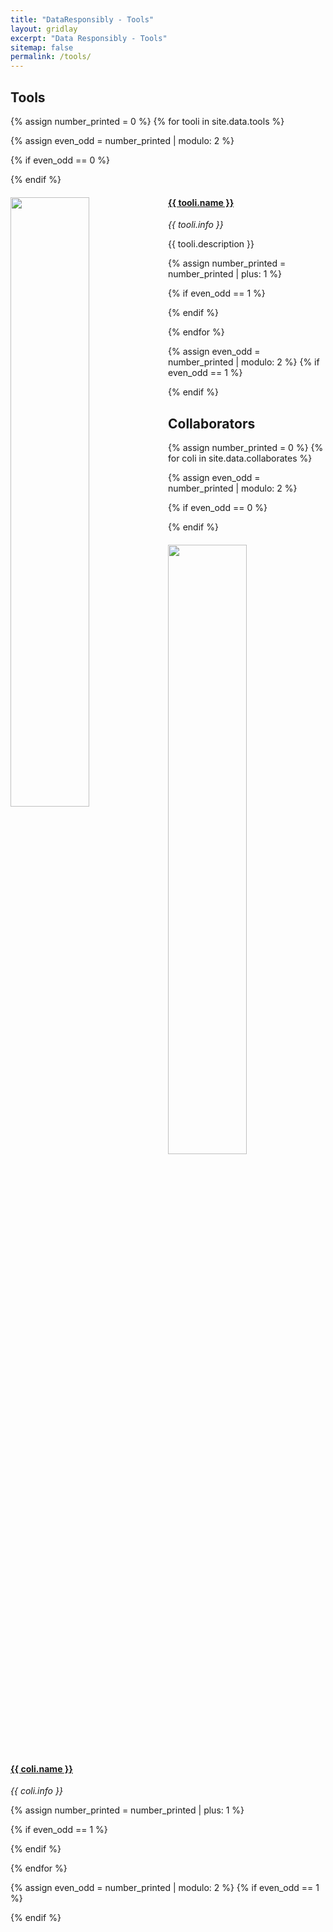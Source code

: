 ```yaml
---
title: "DataResponsibly - Tools"
layout: gridlay
excerpt: "Data Responsibly - Tools"
sitemap: false
permalink: /tools/
---
```



## Tools
{% assign number_printed = 0 %}
{% for tooli in site.data.tools %}

{% assign even_odd = number_printed | modulo: 2 %}

{% if even_odd == 0 %}
<div class="row">
{% endif %}

<div class="col-sm-6 clearfix">
  <a href="{{ tooli.url }}">
  <img src="{{ site.url }}{{ site.baseurl }}/images/{{ tooli.photo }}" class="img-responsive" width="50%" style="float: left" />
  </a>
  <h4><a href="{{ tooli.url }}">{{ tooli.name }}</a></h4>
  <em>{{ tooli.info }}</em><br>
  <p>{{ tooli.description }}</p>
</div>

{% assign number_printed = number_printed | plus: 1 %}

{% if even_odd == 1 %}
</div>
{% endif %}

{% endfor %}

{% assign even_odd = number_printed | modulo: 2 %}
{% if even_odd == 1 %}
</div>
{% endif %}


## Collaborators
{% assign number_printed = 0 %}
{% for coli in site.data.collaborates %}

{% assign even_odd = number_printed | modulo: 2 %}

{% if even_odd == 0 %}
<div class="row">
{% endif %}

<div class="col-sm-6 clearfix">
  <a href="{{ coli.url }}">
  <img src="{{ site.url }}{{ site.baseurl }}/images/{{ coli.photo }}" class="img-responsive" width="50%" style="float: left" />
  </a>
  <h4><a href="{{ coli.url }}">{{ coli.name }}</a></h4>
  <i>{{ coli.info }}</i>
</div>

{% assign number_printed = number_printed | plus: 1 %}

{% if even_odd == 1 %}
</div>
{% endif %}

{% endfor %}

{% assign even_odd = number_printed | modulo: 2 %}
{% if even_odd == 1 %}
</div>
{% endif %}

